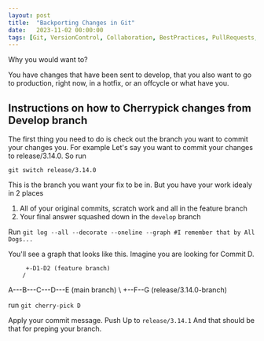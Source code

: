 ```yaml
---
layout: post
title:  "Backporting Changes in Git"
date:   2023-11-02 00:00:00
tags: [Git, VersionControl, Collaboration, BestPractices, PullRequests, CodeMerge, Teamwork, DeveloperTools, SoftwareDevelopment, CodingGuidelines]
---
```


Why you would want to?

You have changes that have been sent to develop, that you also want to go to production, right now, in a hotfix, or an offcycle or what have you.

## Instructions on how to Cherrypick changes from Develop branch

The first thing you need to do is check out the branch you want to commit your changes you. For example Let's say you want to commit your changes to release/3.14.0. So run 

`git switch release/3.14.0`

This is the branch you want your fix to be in.  But you have your work idealy in 2 places

1. All of your original commits, scratch work and all in the feature branch
2. Your final answer squashed down in the `develop` branch

Run `git log --all --decorate --oneline --graph #I remember that by All Dogs...`

You'll see a graph that looks like this. Imagine you are looking for Commit D.

         +-D1-D2 (feature branch) 
        / 
A---B---C---D---E (main branch) 
\ 
 +--F--G (release/3.14.0-branch)

run `git cherry-pick D`

Apply your commit message.
Push Up to `release/3.14.1`
And that should be that for preping your branch.